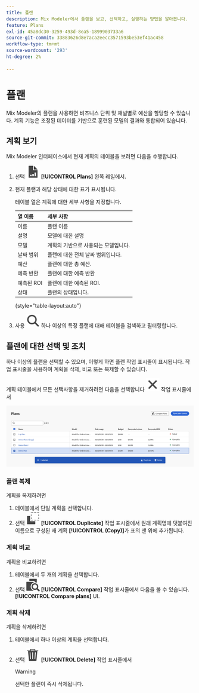```yaml
---
title: 플랜
description: Mix Modeler에서 플랜을 보고, 선택하고, 실행하는 방법을 알아봅니다.
feature: Plans
exl-id: 45a8dc30-3259-493d-8ea5-1899903733a6
source-git-commit: 33883626d8e7aca2eecc3571593be53ef41ac458
workflow-type: tm+mt
source-wordcount: '293'
ht-degree: 2%

---
```


# 플랜

Mix Modeler의 플랜을 사용하면 비즈니스 단위 및 채널별로 예산을 할당할 수 있습니다. 계획 기능은 조정된 데이터를 기반으로 훈련된 모델의 결과와 통합되어 있습니다.


## 계획 보기

Mix Modeler 인터페이스에서 현재 계획의 테이블을 보려면 다음을 수행합니다.

1. 선택 ![](../assets/icons/FileChart.svg) **[!UICONTROL Plans]** 왼쪽 레일에서.

1. 현재 플랜과 해당 상태에 대한 표가 표시됩니다.

   테이블 열은 계획에 대한 세부 사항을 지정합니다.

   | 열 이름 | 세부 사항 |
   |---|---|
   | 이름 | 플랜 이름 |
   | 설명 | 모델에 대한 설명 |
   | 모델 | 계획의 기반으로 사용되는 모델입니다. |
   | 날짜 범위 | 플랜에 대한 전체 날짜 범위입니다. |
   | 예산 | 플랜에 대한 총 예산. |
   | 예측 반환 | 플랜에 대한 예측 반환 |
   | 예측된 ROI | 플랜에 대한 예측된 ROI. |
   | 상태 | 플랜의 상태입니다. |

   {style="table-layout:auto"}

1. 사용 ![검색](../assets/icons/Search.svg) 하나 이상의 특정 플랜에 대해 테이블을 검색하고 필터링합니다.


## 플랜에 대한 선택 및 조치

하나 이상의 플랜을 선택할 수 있으며, 이렇게 하면 플랜 작업 표시줄이 표시됩니다. 작업 표시줄을 사용하여 계획을 삭제, 비교 또는 복제할 수 있습니다.

계획 테이블에서 모든 선택사항을 제거하려면 다음을 선택합니다 ![닫기](../assets/icons/Close.svg) 작업 표시줄에서

![플랜 작업 표시줄](../assets/plans-action-bar.png)

### 플랜 복제

계획을 복제하려면

1. 테이블에서 단일 계획을 선택합니다.
1. 선택 ![복사](../assets/icons/Copy.svg) **[!UICONTROL Duplicate]** 작업 표시줄에서 원래 계획명에 덧붙여진 이름으로 구성된 새 계획 **[!UICONTROL (Copy)]**&#x200B;가 표의 맨 위에 추가됩니다.

### 계획 비교

계획을 비교하려면

1. 테이블에서 두 개의 계획을 선택합니다.
1. 선택 ![비교](../assets/icons/Compare.svg) **[!UICONTROL Compare]** 작업 표시줄에서 다음을 볼 수 있습니다. **[!UICONTROL Compare plans]** UI.


### 계획 삭제

계획을 삭제하려면

1. 테이블에서 하나 이상의 계획을 선택합니다.
1. 선택 ![삭제](../assets/icons/Delete.svg) **[!UICONTROL Delete]** 작업 표시줄에서

   >[!WARNING]
   >
   >   선택한 플랜이 즉시 삭제됩니다.